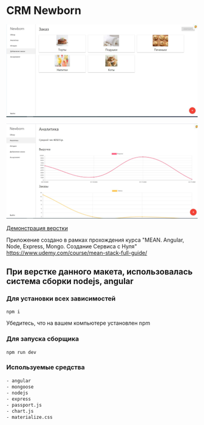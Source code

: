 # CRM Newborn

![](layout/cover1.jpg)

![](layout/cover2.jpg)

[Демонстрация верстки](https://fierce-castle-23806.herokuapp.com)


Приложение создано в рамках прохождения курса "MEAN. Angular, Node, Express, Mongo. Создание Сервиса с Нуля"
https://www.udemy.com/course/mean-stack-full-guide/


## При верстке данного макета, использовалась система сборки nodejs, angular

### Для установки всех зависимостей

    npm i

Убедитесь, что на вашем компьютере установлен npm

### Для запуска сборщика

    npm run dev

### Используемые средства

    - angular
    - mongoose
    - nodejs
    - express
    - passport.js
    - chart.js
    - materialize.css